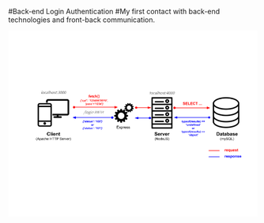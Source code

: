 #Back-end Login Authentication
#My first contact with back-end technologies and front-back communication.

![Scheme](scheme.png)




